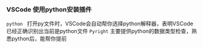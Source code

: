 ### VSCode 使用python安装插件
`python ` 打开py文件时，VSCode会自动帮你选择python解释器，表明VSCode已经正确识别出当前是python文件
`Pyright` 主要提供python的数据类型检查，熟悉python后，能帮你提前